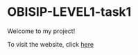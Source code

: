 # OBISIP-LEVEL1-task1
Welcome to my project!

To visit the website, click [here](https://arunmathur01.github.io/OBISIP-LEVEL1-task1/)
